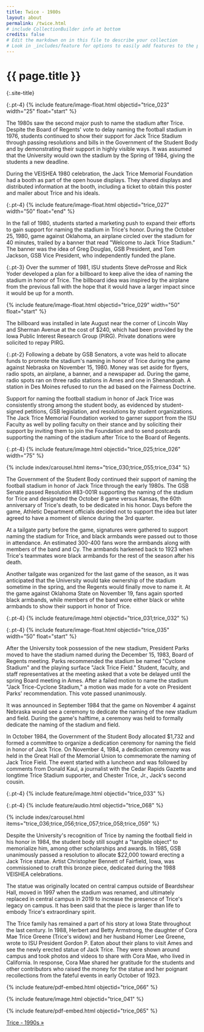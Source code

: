 ```yaml
---
title: Twice - 1980s
layout: about
permalink: /twice.html
# include CollectionBuilder info at bottom
credits: false
# Edit the markdown on in this file to describe your collection
# Look in _includes/feature for options to easily add features to the page
---
```


# {{ page.title }}
{:.site-title}

{:.pt-4}
{% include feature/image-float.html objectid="trice_023" width="25" float="start" %}

The 1980s saw the second major push to name the stadium after Trice. Despite the Board of Regents' vote to delay naming the football stadium in 1976, students continued to show their support for Jack Trice Stadium through passing resolutions and bills in the Government of the Student Body and by demonstrating their support in highly visible ways. It was assumed that the University would own the stadium by the Spring of 1984, giving the students a new deadline.

During the VEISHEA 1980 celebration, the Jack Trice Memorial Foundation had a booth as part of the open house displays. They shared displays and distributed information at the booth, including a ticket to obtain this poster and mailer about Trice and his ideals. 

<div class="clearfix"></div>

{:.pt-4}
{% include feature/image-float.html objectid="trice_027" width="50" float="end" %}

In the fall of 1980, students started a marketing push to expand their efforts to gain support for naming the stadium in Trice's honor. During the October 25, 1980, game against Oklahoma, an airplane circled over the stadium for 40 minutes, trailed by a banner that read "Welcome to Jack Trice Stadium." The banner was the idea of Greg Douglas, GSB President, and Tom Jackson, GSB Vice President, who independently funded the plane.  

<div class="clearfix"></div>

{:.pt-3}
Over the summer of 1981, ISU students Steve deProsse and Rick Yoder developed a plan for a billboard to keep alive the idea of naming the stadium in honor of Trice. The billboard idea was inspired by the airplane from the previous fall with the hope that it would have a larger impact since it would be up for a month. 

{% include feature/image-float.html objectid="trice_029" width="50" float="start" %}

The billboard was installed in late August near the corner of Lincoln Way and Sherman Avenue at the cost of $240, which had been provided by the Iowa Public Interest Research Group (PIRG). Private donations were solicited to repay PIRG. 

<div class="clearfix"></div>

{:.pt-2}
Following a debate by GSB Senators, a vote was held to allocate funds to promote the stadium's naming in honor of Trice during the game against Nebraska on November 15, 1980. Money was set aside for flyers, radio spots, an airplane, a banner, and a newspaper ad. During the game, radio spots ran on three radio stations in Ames and one in Shenandoah. A station in Des Moines refused to run the ad based on the Fairness Doctrine.  

Support for naming the football stadium in honor of Jack Trice was consistently strong among the student body, as evidenced by student-signed petitions, GSB legislation, and resolutions by student organizations. The Jack Trice Memorial Foundation worked to garner support from the ISU Faculty as well by polling faculty on their stance and by soliciting their support by inviting them to join the Foundation and to send postcards supporting the naming of the stadium after Trice to the Board of Regents.  

{:.pt-4}
{% include feature/image.html objectid="trice_025;trice_026" width="75" %}

<div class="row pt-5">
<div class="col-md-7" markdown="1">

{% include index/carousel.html items="trice_030;trice_055;trice_034" %}

</div>
<div class="col-md-5" markdown="1">

The Government of the Student Body continued their support of naming the football stadium in honor of Jack Trice through the early 1980s. The GSB Senate passed Resolution #83-001R supporting the naming of the stadium for Trice and designated the October 8 game versus Kansas, the 60th anniversary of Trice's death, to be dedicated in his honor. Days before the game, Athletic Department officials decided not to support the idea but later agreed to have a moment of silence during the 3rd quarter.

</div>
</div>

At a tailgate party before the game, signatures were gathered to support naming the stadium for Trice, and black armbands were passed out to those in attendance. An estimated 300-400 fans wore the armbands along with members of the band and Cy. The armbands harkened back to 1923 when Trice's teammates wore black armbands for the rest of the season after his death. 

Another tailgate was organized for the last game of the season, as it was anticipated that the University would take ownership of the stadium sometime in the spring, and the Regents would finally move to name it. At the game against Oklahoma State on November 19, fans again sported black armbands, while members of the band wore either black or white armbands to show their support in honor of Trice.  

{:.pt-4}
{% include feature/image.html objectid="trice_031;trice_032" %}

{:.pt-4}
{% include feature/image-float.html objectid="trice_035" width="50" float="start" %}

After the University took possession of the new stadium, President Parks moved to have the stadium named during the December 15, 1983, Board of Regents meeting. Parks recommended the stadium be named "Cyclone Stadium" and the playing surface "Jack Trice Field." Student, faculty, and staff representatives at the meeting asked that a vote be delayed until the spring Board meeting in Ames. After a failed motion to name the stadium "Jack Trice-Cyclone Stadium," a motion was made for a vote on President Parks' recommendation. This vote passed unanimously.  

<div class="clearfix"></div>

It was announced in September 1984 that the game on November 4 against Nebraska would see a ceremony to dedicate the naming of the new stadium and field. During the game's halftime, a ceremony was held to formally dedicate the naming of the stadium and field.    

<div class="clearfix"></div>

In October 1984, the Government of the Student Body allocated $1,732 and formed a committee to organize a dedication ceremony for naming the field in honor of Jack Trice. On November 4, 1984, a dedication ceremony was held in the Great Hall of the Memorial Union to commemorate the naming of Jack Trice Field. The event started with a luncheon and was followed by comments from Donald Kaul, a journalist with the Cedar Rapids Gazette and longtime Trice Stadium supporter, and Chester Trice, Jr., Jack's second cousin.  

{:.pt-4}
{% include feature/image.html objectid="trice_033" %}

{:.pt-4}
{% include feature/audio.html objectid="trice_068" %}

<div class="row pt-5">
<div class="col-md-7" markdown="1">

{% include index/carousel.html items="trice_036;trice_056;trice_057;trice_058;trice_059" %}

</div>
<div class="col-md-5" markdown="1">

Despite the University's recognition of Trice by naming the football field in his honor in 1984, the student body still sought a "tangible object" to memorialize him, among other scholarships and awards. In 1985, GSB unanimously passed a resolution to allocate $22,000 toward erecting a Jack Trice statue. Artist Christopher Bennett of Fairfield, Iowa, was commissioned to craft this bronze piece, dedicated during the 1988 VEISHEA celebrations.  

</div>
</div>

The statue was originally located on central campus outside of Beardshear Hall, moved in 1997 when the stadium was renamed, and ultimately replaced in central campus in 2019 to increase the presence of Trice's legacy on campus. It has been said that the piece is larger than life to embody Trice's extraordinary spirit. 

The Trice family has remained a part of his story at Iowa State throughout the last century. In 1988, Herbert and Betty Armstrong, the daughter of Cora Mae Trice Greene (Trice's widow) and her husband Homer Lee Greene, wrote to ISU President Gordon P. Eaton about their plans to visit Ames and see the newly erected statue of Jack Trice. They were shown around campus and took photos and videos to share with Cora Mae, who lived in California. In response, Cora Mae shared her gratitude for the students and other contributors who raised the money for the statue and her poignant recollections from the fateful events in early October of 1923.

<div class="wide-content">
<div class="row pt-4">
<div class="col-12 col-lg-4" markdown="1">

{% include feature/pdf-embed.html objectid="trice_066" %}

</div>
<div class="col-12 col-lg-4" markdown="1">

{% include feature/image.html objectid="trice_041" %}

</div>
<div class="col-12 col-lg-4" markdown="1">

{% include feature/pdf-embed.html objectid="trice_065" %}

</div>
</div>
</div>

<div class="text-center next-buttons site-title">
    <a class="display-6 text-dark" href="{{ 'trice.html' | relative_url }}"><span class="essay-title">Trice - 1990s</span> &raquo;</a>
</div>
